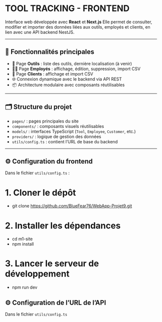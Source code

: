 # TOOL TRACKING - FRONTEND

Interface web développée avec **React** et **Next.js**
Elle permet de consulter, modifier et importer des données liées aux outils, employés et clients, en lien avec une API backend NestJS.

---

## 🚀 Fonctionnalités principales

- 🔧 Page **Outils** : liste des outils, dernière localisation (à venir)
- 👩‍💼 Page **Employés** : affichage, édition, suppression, import CSV
- 🏢 Page **Clients** : affichage et import CSV
- 🌐 Connexion dynamique avec le backend via API REST
- 📦 Architecture modulaire avec composants réutilisables

---

## 🗂️ Structure du projet

- `pages/` : pages principales du site
- `components/` : composants visuels réutilisables
- `models/` : interfaces TypeScript (`Tool`, `Employee`, `Customer`, etc.)
- `providers/` : logique de gestion des données
- `utils/config.ts` : contient l’URL de base du backend

---

## ⚙️ Configuration du frontend

Dans le fichier `utils/config.ts` :

# 1. Cloner le dépôt
- git clone https://github.com/BlueFear76/WebApp-Projet9.git

# 2. Installer les dépendances
- cd m1-site
- npm install

# 3. Lancer le serveur de développement
- npm run dev

## ⚙️ Configuration de l’URL de l’API

Dans le fichier `utils/config.ts`

